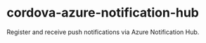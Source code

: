 # cordova-azure-notification-hub
Register and receive push notifications via Azure Notification Hub.
